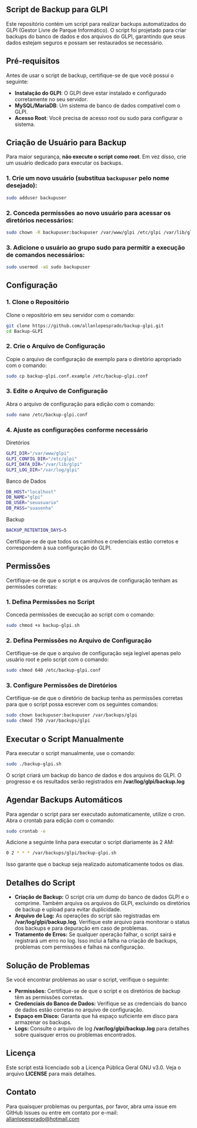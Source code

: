 ## Script de Backup para GLPI

Este repositório contém um script para realizar backups automatizados do GLPI (Gestor Livre de Parque Informático). O script foi projetado para criar backups do banco de dados e dos arquivos do GLPI, garantindo que seus dados estejam seguros e possam ser restaurados se necessário.

## Pré-requisitos

Antes de usar o script de backup, certifique-se de que você possui o seguinte:

- **Instalação do GLPI**: O GLPI deve estar instalado e configurado corretamente no seu servidor.
- **MySQL/MariaDB**: Um sistema de banco de dados compatível com o GLPI.
- **Acesso Root**: Você precisa de acesso root ou sudo para configurar o sistema.

## Criação de Usuário para Backup

Para maior segurança, **não execute o script como root**. Em vez disso, crie um usuário dedicado para executar os backups. 

### 1. Crie um novo usuário (substitua `backupuser` pelo nome desejado):

```bash
sudo adduser backupuser
```

### 2. Conceda permissões ao novo usuário para acessar os diretórios necessários:

```bash
sudo chown -R backupuser:backupuser /var/www/glpi /etc/glpi /var/lib/glpi /var/log/glpi
```

### 3. Adicione o usuário ao grupo sudo para permitir a execução de comandos necessários:

```bash
sudo usermod -aG sudo backupuser
```

## Configuração

### 1. Clone o Repositório

Clone o repositório em seu servidor com o comando:

```bash
git clone https://github.com/allanlopesprado/backup-glpi.git
cd Backup-GLPI
```

### 2. Crie o Arquivo de Configuração
Copie o arquivo de configuração de exemplo para o diretório apropriado com o comando:

```bash
sudo cp backup-glpi.conf.example /etc/backup-glpi.conf
```

### 3. Edite o Arquivo de Configuração
Abra o arquivo de configuração para edição com o comando:

```bash
sudo nano /etc/backup-glpi.conf
```

### 4. Ajuste as configurações conforme necessário


Diretórios
```bash
GLPI_DIR="/var/www/glpi"
GLPI_CONFIG_DIR="/etc/glpi"
GLPI_DATA_DIR="/var/lib/glpi"
GLPI_LOG_DIR="/var/log/glpi"
```

Banco de Dados
```bash
DB_HOST="localhost"
DB_NAME="glpi"
DB_USER="seuusuario"
DB_PASS="suasenha"
```
Backup
```bash
BACKUP_RETENTION_DAYS=5
```

Certifique-se de que todos os caminhos e credenciais estão corretos e correspondem à sua configuração do GLPI.

## Permissões
Certifique-se de que o script e os arquivos de configuração tenham as permissões corretas:

### 1. Defina Permissões no Script
Conceda permissões de execução ao script com o comando:

```bash
sudo chmod +x backup-glpi.sh
```

### 2. Defina Permissões no Arquivo de Configuração
Certifique-se de que o arquivo de configuração seja legível apenas pelo usuário root e pelo script com o comando:

```bash
sudo chmod 640 /etc/backup-glpi.conf
```

### 3. Configure Permissões de Diretórios
Certifique-se de que o diretório de backup tenha as permissões corretas para que o script possa escrever com os seguintes comandos:

```bash
sudo chown backupuser:backupuser /var/backups/glpi
sudo chmod 750 /var/backups/glpi
```
## Executar o Script Manualmente

Para executar o script manualmente, use o comando:

```bash
sudo ./backup-glpi.sh
```

O script criará um backup do banco de dados e dos arquivos do GLPI. O progresso e os resultados serão registrados em **/var/log/glpi/backup.log**

## Agendar Backups Automáticos

Para agendar o script para ser executado automaticamente, utilize o cron. Abra o crontab para edição com o comando:

```bash
sudo crontab -e
```

Adicione a seguinte linha para executar o script diariamente às 2 AM:

```bash
0 2 * * * /var/backups/glpi/backup-glpi.sh
```

Isso garante que o backup seja realizado automaticamente todos os dias.

## Detalhes do Script
- **Criação de Backup:** O script cria um dump do banco de dados GLPI e o comprime. Também arquiva os arquivos do GLPI, excluindo os diretórios de backup e upload para evitar duplicidade.
- **Arquivo de Log:** As operações do script são registradas em **/var/log/glpi/backup.log**. Verifique este arquivo para monitorar o status dos backups e para depuração em caso de problemas.
- **Tratamento de Erros:** Se qualquer operação falhar, o script sairá e registrará um erro no log. Isso inclui a falha na criação de backups, problemas com permissões e falhas na configuração.

## Solução de Problemas

Se você encontrar problemas ao usar o script, verifique o seguinte:
- **Permissões:** Certifique-se de que o script e os diretórios de backup têm as permissões corretas.
- **Credenciais do Banco de Dados:** Verifique se as credenciais do banco de dados estão corretas no arquivo de configuração.
- **Espaço em Disco:** Garanta que há espaço suficiente em disco para armazenar os backups.
- **Logs:** Consulte o arquivo de log **/var/log/glpi/backup.log** para detalhes sobre quaisquer erros ou problemas encontrados.

## Licença

Este script está licenciado sob a Licença Pública Geral GNU v3.0. Veja o arquivo **LICENSE** para mais detalhes.

## Contato
Para quaisquer problemas ou perguntas, por favor, abra uma issue em GitHub Issues ou entre em contato por e-mail: allanlopesprado@hotmail.com

